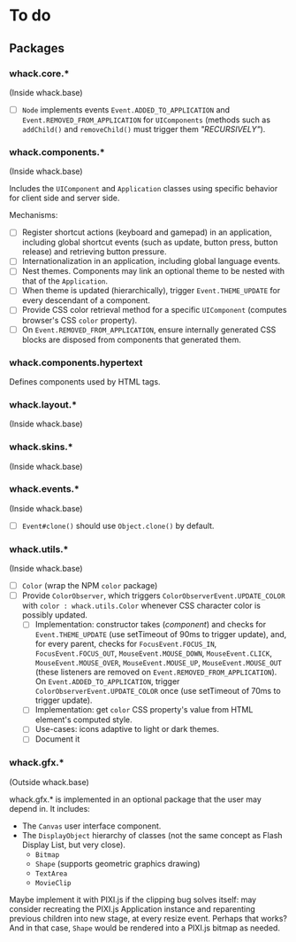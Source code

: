 # To do

## Packages

### whack.core.\*

(Inside whack.base)

- [ ] `Node` implements events `Event.ADDED_TO_APPLICATION` and `Event.REMOVED_FROM_APPLICATION` for `UIComponents` (methods such as `addChild()` and `removeChild()` must trigger them *"RECURSIVELY"*).

### whack.components.\*

(Inside whack.base)

Includes the `UIComponent` and `Application` classes using specific behavior for client side and server side.

Mechanisms:

- [ ] Register shortcut actions (keyboard and gamepad) in an application, including global shortcut events (such as update, button press, button release) and retrieving button pressure.
- [ ] Internationalization in an application, including global language events.
- [ ] Nest themes. Components may link an optional theme to be nested with that of the `Application`.
- [ ] When theme is updated (hierarchically), trigger `Event.THEME_UPDATE` for every descendant of a component.
- [ ] Provide CSS color retrieval method for a specific `UIComponent` (computes browser's CSS `color` property).
- [ ] On `Event.REMOVED_FROM_APPLICATION`, ensure internally generated CSS blocks are disposed from components that generated them.

### whack.components.hypertext

Defines components used by HTML tags.

### whack.layout.\*

(Inside whack.base)

### whack.skins.\*

(Inside whack.base)

### whack.events.\*

(Inside whack.base)

- [ ] `Event#clone()` should use `Object.clone()` by default.

### whack.utils.\*

(Inside whack.base)

- [ ] `Color` (wrap the NPM `color` package)
- [ ] Provide `ColorObserver`, which triggers `ColorObserverEvent.UPDATE_COLOR` with `color : whack.utils.Color` whenever CSS character color is possibly updated.
  - [ ] Implementation: constructor takes (*component*) and checks for `Event.THEME_UPDATE` (use setTimeout of 90ms to trigger update), and, for every parent, checks for `FocusEvent.FOCUS_IN`, `FocusEvent.FOCUS_OUT`, `MouseEvent.MOUSE_DOWN`, `MouseEvent.CLICK`, `MouseEvent.MOUSE_OVER`, `MouseEvent.MOUSE_UP`, `MouseEvent.MOUSE_OUT` (these listeners are removed on `Event.REMOVED_FROM_APPLICATION`). On `Event.ADDED_TO_APPLICATION`, trigger `ColorObserverEvent.UPDATE_COLOR` once (use setTimeout of 70ms to trigger update).
  - [ ] Implementation: get `color` CSS property's value from HTML element's computed style.
  - [ ] Use-cases: icons adaptive to light or dark themes.
  - [ ] Document it

### whack.gfx.\*

(Outside whack.base)

whack.gfx.\* is implemented in an optional package that the user may depend in. It includes:

- The `Canvas` user interface component.
- The `DisplayObject` hierarchy of classes (not the same concept as Flash Display List, but very close).
  - `Bitmap`
  - `Shape` (supports geometric graphics drawing)
  - `TextArea`
  - `MovieClip`

Maybe implement it with PIXI.js if the clipping bug solves itself: may consider recreating the PIXI.js Application instance and reparenting previous children into new stage, at every resize event. Perhaps that works? And in that case, `Shape` would be rendered into a PIXI.js bitmap as needed.